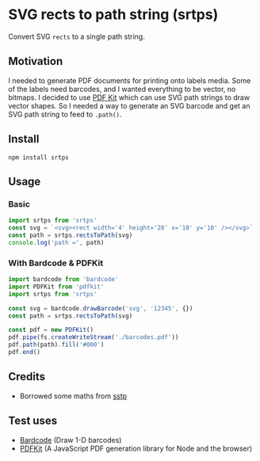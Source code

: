 
# SVG rects to path string (srtps)

Convert SVG `rects` to a single path string.

## Motivation

I needed to generate PDF documents for printing onto labels media. Some of the labels need barcodes, and I wanted everything to be vector, no bitmaps. I decided to use [PDF Kit](http://pdfkit.org/docs/vector.html#svg_paths) which can use SVG path strings to draw vector shapes. So I needed a way to generate an SVG barcode and get an SVG path string to feed to `.path()`.

## Install

`npm install srtps`

## Usage

### Basic

```javascript
import srtps from 'srtps'
const svg = `<svg><rect width='4' height='28' x='10' y='10' /></svg>`
const path = srtps.rectsToPath(svg)
console.log('path =', path)
```

### With Bardcode & PDFKit

```javascript
import bardcode from 'bardcode'
import PDFKit from 'pdfkit'
import srtps from 'srtps'

const svg = bardcode.drawBarcode('svg', '12345', {})
const path = srtps.rectsToPath(svg)

const pdf = new PDFKit()
pdf.pipe(fs.createWriteStream('./barcodes.pdf'))
pdf.path(path).fill('#000')
pdf.end()
```

## Credits

- Borrowed some maths from [sstp](https://github.com/mailzwj/sstp)

## Test uses

- [Bardcode](https://github.com/froatsnook/bardcode) (Draw 1-D barcodes)
- [PDFKit](https://github.com/devongovett/pdfkit) (A JavaScript PDF generation library for Node and the browser)
